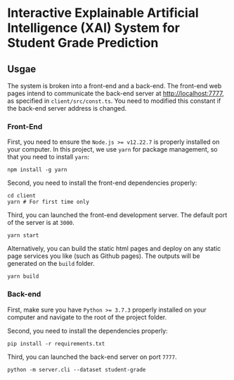 
# Interactive Explainable Artificial Intelligence (XAI) System for Student Grade Prediction

## Usgae
The system is broken into a front-end and a back-end. The front-end web pages intend to communicate the back-end server at [http://localhost:7777](http://localhost:7777), as specified in `client/src/const.ts`. You need to modified this constant if the back-end server address is changed.

### Front-End

First, you need to ensure the `Node.js >= v12.22.7` is properly installed on your computer. In this project, we use 
`yarn` for package management, so that you need to install `yarn`:

    npm install -g yarn
Second, you need to install the front-end dependencies properly:

    cd client
    yarn # For first time only
Third, you can launched the front-end development server. The default port of the server is at `3000`.

    yarn start
 Alternatively, you can build the static html pages and deploy on any static page services you like (such as Github pages). The outputs will be generated on the `build` folder.
 
    yarn build

### Back-end
First, make sure you have `Python >= 3.7.3` properly installed on your computer and navigate to the root of the project folder.

Second, you need to install the dependencies properly:

    pip install -r requirements.txt
Third, you can launched the back-end server on port `7777`.

    python -m server.cli --dataset student-grade

 
